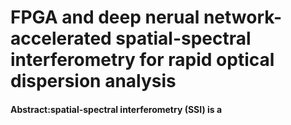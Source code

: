 # FPGA and deep nerual network-accelerated spatial-spectral interferometry for rapid optical dispersion analysis  
#### Abstract:spatial-spectral interferometry (SSI) is a
